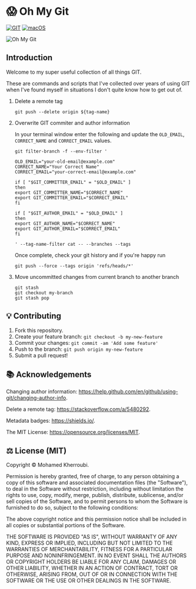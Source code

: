 # 😱 Oh My Git

[![GIT](https://img.shields.io/badge/GIT-2.24.1-lightgrey.svg?style=flat-square&logo=GIT&color=F05032)](https://git-scm.com/)
[![macOS](https://img.shields.io/badge/macOS-11.4-lightgrey.svg?style=flat-square&logo=Apple&color=999999)](https://www.apple.com/uk/macos/big-sur/)

![Oh My Git](https://media.giphy.com/media/MuTenSRsJ7TQQ/giphy.gif)

## Introduction

Welcome to my super useful collection of all things GIT.

These are commands and scripts that I've collected over years of using GIT when I've found myself in situations I don't quite know how to get out of.

1. Delete a remote tag

    ```shell
    git push --delete origin ${tag-name}
    ```

2. Overwrite GIT commiter and author information

    In your terminal window enter the following and update the `OLD_EMAIL`, `CORRECT_NAME` and `CORRECT_EMAIL` values.

    ```shell
    git filter-branch -f --env-filter '

    OLD_EMAIL="your-old-email@example.com"
    CORRECT_NAME="Your Correct Name"
    CORRECT_EMAIL="your-correct-email@example.com"

    if [ "$GIT_COMMITTER_EMAIL" = "$OLD_EMAIL" ]
    then
    export GIT_COMMITTER_NAME="$CORRECT_NAME"
    export GIT_COMMITTER_EMAIL="$CORRECT_EMAIL"
    fi

    if [ "$GIT_AUTHOR_EMAIL" = "$OLD_EMAIL" ]
    then
    export GIT_AUTHOR_NAME="$CORRECT_NAME"
    export GIT_AUTHOR_EMAIL="$CORRECT_EMAIL"
    fi

    ' --tag-name-filter cat -- --branches --tags
    ```

    Once complete, check your git history and if you're happy run

    ```shell
    git push --force --tags origin 'refs/heads/*'
    ```

3. Move uncommitted changes from current branch to another branch

    ```shell
    git stash
    git checkout my-branch
    git stash pop
    ```

## 💡 Contributing

1. Fork this repository.
2. Create your feature branch: `git checkout -b my-new-feature`
3. Commit your changes: `git commit -am 'Add some feature'`
4. Push to the branch: `git push origin my-new-feature`
5. Submit a pull request!

## 📚 Acknowledgements

Changing author information: <https://help.github.com/en/github/using-git/changing-author-info>.

Delete a remote tag: <https://stackoverflow.com/a/5480292>.

Metadata badges: <https://shields.io/>.

The MIT License: <https://opensource.org/licenses/MIT>.

## ⚖️ License (MIT)

Copyright © Mohamed Kherroubi.

Permission is hereby granted, free of charge, to any person obtaining a copy of this software and associated documentation files (the "Software"), to deal in the Software without restriction, including without limitation the rights to use, copy, modify, merge, publish, distribute, sublicense, and/or sell copies of the Software, and to permit persons to whom the Software is furnished to do so, subject to the following conditions:

The above copyright notice and this permission notice shall be included in all copies or substantial portions of the Software.

THE SOFTWARE IS PROVIDED "AS IS", WITHOUT WARRANTY OF ANY KIND, EXPRESS OR IMPLIED, INCLUDING BUT NOT LIMITED TO THE WARRANTIES OF MERCHANTABILITY, FITNESS FOR A PARTICULAR PURPOSE AND NONINFRINGEMENT. IN NO EVENT SHALL THE AUTHORS OR COPYRIGHT HOLDERS BE LIABLE FOR ANY CLAIM, DAMAGES OR OTHER LIABILITY, WHETHER IN AN ACTION OF CONTRACT, TORT OR OTHERWISE, ARISING FROM, OUT OF OR IN CONNECTION WITH THE SOFTWARE OR THE USE OR OTHER DEALINGS IN THE SOFTWARE.
